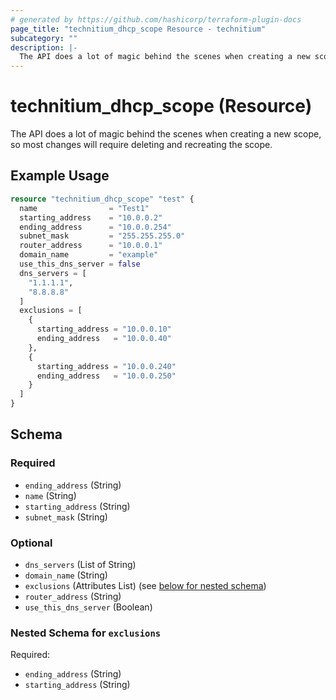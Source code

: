 ```yaml
---
# generated by https://github.com/hashicorp/terraform-plugin-docs
page_title: "technitium_dhcp_scope Resource - technitium"
subcategory: ""
description: |-
  The API does a lot of magic behind the scenes when creating a new scope, so most changes will require deleting and recreating the scope.
---
```


# technitium_dhcp_scope (Resource)

The API does a lot of magic behind the scenes when creating a new scope, so most changes will require deleting and recreating the scope.

## Example Usage

```terraform
resource "technitium_dhcp_scope" "test" {
  name                = "Test1"
  starting_address    = "10.0.0.2"
  ending_address      = "10.0.0.254"
  subnet_mask         = "255.255.255.0"
  router_address      = "10.0.0.1"
  domain_name         = "example"
  use_this_dns_server = false
  dns_servers = [
    "1.1.1.1",
    "8.8.8.8"
  ]
  exclusions = [
    {
      starting_address = "10.0.0.10"
      ending_address   = "10.0.0.40"
    },
    {
      starting_address = "10.0.0.240"
      ending_address   = "10.0.0.250"
    }
  ]
}
```

<!-- schema generated by tfplugindocs -->
## Schema

### Required

- `ending_address` (String)
- `name` (String)
- `starting_address` (String)
- `subnet_mask` (String)

### Optional

- `dns_servers` (List of String)
- `domain_name` (String)
- `exclusions` (Attributes List) (see [below for nested schema](#nestedatt--exclusions))
- `router_address` (String)
- `use_this_dns_server` (Boolean)

<a id="nestedatt--exclusions"></a>
### Nested Schema for `exclusions`

Required:

- `ending_address` (String)
- `starting_address` (String)
